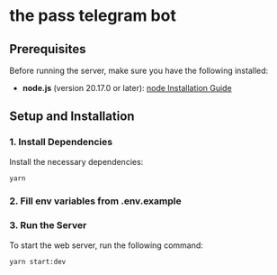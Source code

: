 # the pass telegram bot

## Prerequisites

Before running the server, make sure you have the following installed:

- **node.js** (version 20.17.0 or later): [node Installation Guide](https://nodejs.org/en/download/current)

## Setup and Installation

### 1. Install Dependencies

Install the necessary dependencies:

```sh
yarn
```

### 2. Fill env variables from .env.example

### 3. Run the Server

To start the web server, run the following command:

```sh
yarn start:dev
```
